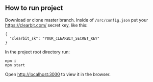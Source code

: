 ## How to run project

Download or clone master branch.
Inside of `/src/config.json` put your https://clearbit.com/ secret key, like this:

```
{
  "clearbit_sk": "YOUR_CLEARBIT_SECRET_KEY"
}
```

In the project root directory run:

```
npm i
npm start
```

Open [http://localhost:3000](http://localhost:3000) to view it in the browser.